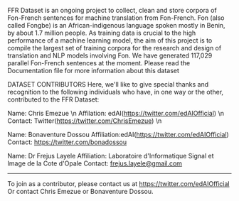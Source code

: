 FFR Dataset is an ongoing project to collect, clean and store corpora of Fon-French sentences for machine translation from Fon-French.
Fon (also called Fongbe) is an African-indigenous language spoken mostly in Benin, by about 1.7 million people. As training data is 
crucial to the high performance of a machine learning model, the aim of this project is to compile the largest set of training corpora 
for the research and design of translation and NLP models involving Fon. We have generated 117,029 parallel Fon-French sentences at the 
moment. Please read the Documentation file for more information about this dataset




DATASET CONTRIBUTORS
Here, we'll like to give special thanks and recognition to the following individuals who have, in one way or the other, contributed to the FFR Dataset:

Name: Chris Emezue \n
Affilation: edAI(https://twitter.com/edAIOfficial) \n
Contact: Twitter(https://twitter.com/ChrisEmezue) \n

Name: Bonaventure Dossou
Affiliation:edAI(https://twitter.com/edAIOfficial)
Contact: https://twitter.com/bonadossou

Name: Dr Frejus Layele
Affiliation: Laboratoire d'Informatique Signal et Image de la Cote d'Opale
Contact: frejus.layele@gmail.com










_______________________________________________________
To join as a contributor, please contact us at https://twitter.com/edAIOfficial 
Or contact Chris Emezue or Bonaventure Dossou.


